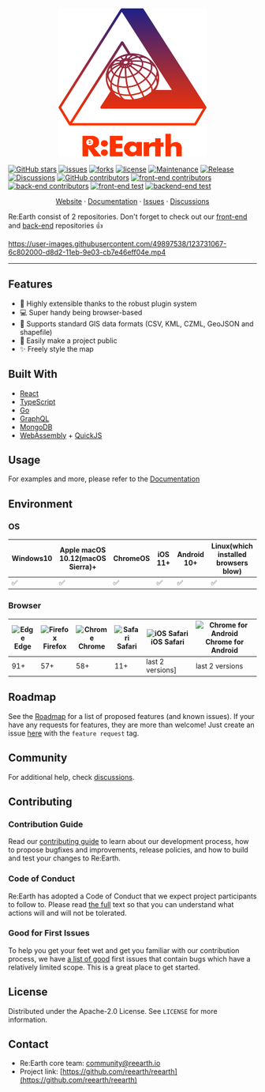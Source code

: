 

<!-- PROJECT LOGO -->
<br />
<p align="center">
<!-- TODO: change this link later -->
  <a href="https://github.com/reearth/reearth">
    <img src="./public/reearth-logo.svg" alt="Logo" width="300" height="300">
  </a>

[![GitHub stars](https://img.shields.io/github/stars/reearth/reearth.svg?style=social&label=Star&maxAge=2592000)](https://github.com/reearth/reearth/stargazers/)
[![issues](https://img.shields.io/github/issues/reearth/reearth)](https://img.shields.io/github/issues/reearth/reearth)
[![forks](https://img.shields.io/github/forks/reearth/reearth)](https://github.com/reearth/reearth/network/members)
[![license](https://img.shields.io/github/license/reearth/reearth)](https://github.com/reearth/reearth/blob/main/LICENSE)
[![Maintenance](https://img.shields.io/badge/maintained%3F-yes-green.svg)](https://github.com/reearth/reearth/graphs/commit-activity)
[![Release](https://img.shields.io/github/release/reearth/reearth.svg)](https://GitHub.com/reearth/reearth/releases/)
[![Discussions](https://img.shields.io/badge/discussion-welcome-green.svg)](https://github.com/reearth/reearth/discussions)
[![GitHub contributors](https://img.shields.io/github/contributors/reearth/reearth.svg)](https://GitHub.com/reearth/reearth/graphs/contributors/)
[![front-end contributors](https://img.shields.io/github/contributors/reearth/reearth-web?label=front-end%20contributors)](https://GitHub.com/reearth/reearth-web/graphs/contributors/)
[![back-end contributors](https://img.shields.io/github/contributors/reearth/reearth-backend?label=back-end%20contributors)](https://GitHub.com/reearth/reearth-backend/graphs/contributors/)
[![front-end test](https://img.shields.io/github/workflow/status/reearth/reearth-web/main?label=frontend-test)](https://github.com/reearth/reearth-web/actions/workflows/main.yml)
[![backend-end test](https://img.shields.io/github/workflow/status/reearth/reearth-backend/main?label=backend-test)](https://github.com/reearth/reearth-backend/actions/workflows/main.yml)

  <p align="center">
    <a href="https://community.reearth.io">Website</a>
    ·
    <a href="https://docs.reearth.io/developer-guide">Documentation</a>
    ·
    <a href="https://github.com/reearth/reearth/issues">Issues</a>
    ·
    <a href="https://github.com/reearth/reearth/discussions">Discussions</a>
  </p>
</p>

Re:Earth consist of 2 repositories. Don't forget to check out our [front-end](https://github.com/reearth/reearth-web) and [back-end](https://github.com/reearth/reearth-backend) repositories 👍

https://user-images.githubusercontent.com/49897538/123731067-6c802000-d8d2-11eb-9e03-cb7e46eff04e.mp4

---

## Features

- 🔌 Highly extensible thanks to the robust plugin system
- 💻 Super handy being browser-based
- 💪 Supports standard GIS data formats (CSV, KML, CZML, GeoJSON and shapefile)
- 📢 Easily make a project public
- ✨ Freely style the map

## Built With

* [React](https://github.com/facebook/react)
* [TypeScript](https://github.com/microsoft/TypeScript)
* [Go](https://github.com/golang/go)
* [GraphQL](https://github.com/graphql)
* [MongoDB](https://www.mongodb.com/)
* [WebAssembly](https://webassembly.org/) + [QuickJS](https://github.com/bellard/quickjs)

## Usage

For examples and more, please refer to the [Documentation](https://docs.reearth.io/)

## Environment

### OS

| Windows10 | Apple macOS 10.12(macOS Sierra)+ | ChromeOS | iOS 11+ | Android 10+ | Linux(which installed browsers blow) |
| --------- | --------- | --------- | --------- | --------- | --------- |
| ✅ | ✅ | ✅ | ✅ | ✅ | ✅ |

### Browser

| ![Edge](https://raw.githubusercontent.com/alrra/browser-logos/master/src/edge/edge_32x32.png) <br />Edge | ![Firefox](https://raw.githubusercontent.com/alrra/browser-logos/master/src/firefox/firefox_32x32.png) <br /> Firefox | ![Chrome](https://raw.githubusercontent.com/alrra/browser-logos/master/src/chrome/chrome_32x32.png) <br /> Chrome | ![Safari](https://raw.githubusercontent.com/alrra/browser-logos/master/src/safari/safari_32x32.png) <br /> Safari | ![iOS Safari](https://raw.githubusercontent.com/alrra/browser-logos/master/src/safari-ios/safari-ios_32x32.png) <br />iOS Safari | ![Chrome for Android](https://raw.githubusercontent.com/alrra/browser-logos/master/src/chrome/chrome_32x32.png) <br/> Chrome for Android |
| --------- | --------- | --------- | --------- | --------- | --------- |
| 91+ | 57+| 58+| 11+ | last 2 versions] | last 2 versions

## Roadmap

See the [Roadmap](https://github.com/reearth/reearth/projects/1) for a list of proposed features (and known issues).
If your have any requests for features, they are more than welcome! Just create an issue [here](https://github.com/reearth/reearth/issues?q=is%3Aissue+is%3Aopen+sort%3Aupdated-desc) with the `feature request` tag.

## Community

For additional help, check [discussions](https://github.com/reearth/reearth/discussions).

## Contributing

### Contribution Guide

Read our [contributing guide](https://docs.reearth.io/oss/introduction/contributing-guide) to learn about our development process, how to propose bugfixes and improvements, release policies, and how to build and test your changes to Re:Earth.

### Code of Conduct

Re:Earth has adopted a Code of Conduct that we expect project participants to follow to. Please read [the full](./CODE_OF_CONDUCT.md) text so that you can understand what actions will and will not be tolerated.

### Good for First Issues

To help you get your feet wet and get you familiar with our contribution process, we have [a list of good](https://github.com/reearth/reearth/projects/1#column-14917909) first issues that contain bugs which have a relatively limited scope. This is a great place to get started.

## License

Distributed under the Apache-2.0 License. See `LICENSE` for more information.

## Contact

- Re:Earth core team: community@reearth.io
- Project link: [https://github.com/reearth/reearth](https://github.com/reearth/reearth)

